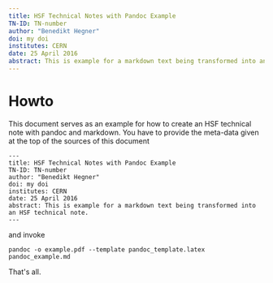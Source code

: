 ```yaml
---
title: HSF Technical Notes with Pandoc Example
TN-ID: TN-number
author: "Benedikt Hegner"
doi: my doi
institutes: CERN
date: 25 April 2016
abstract: This is example for a markdown text being transformed into an HSF technical note.
---
```

# Howto
This document serves as an example for how to create an HSF technical note with pandoc and markdown. You have to provide the meta-data given at the top of the sources of this document
```
---
title: HSF Technical Notes with Pandoc Example
TN-ID: TN-number
author: "Benedikt Hegner"
doi: my	doi
institutes: CERN
date: 25 April 2016
abstract: This is example for a markdown text being transformed into an HSF technical note.
---
```


and invoke
```
pandoc -o example.pdf --template pandoc_template.latex pandoc_example.md
```
That's all. 